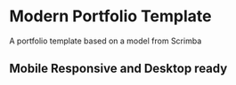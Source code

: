 # Modern Portfolio Template
A portfolio template based on a model from Scrimba

## Mobile Responsive and Desktop ready
